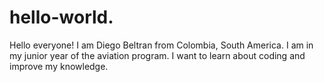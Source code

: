 # hello-world.
Hello everyone! I am Diego Beltran from Colombia, South America. I am in my junior year of the aviation program. I want to learn about coding and improve my knowledge.
